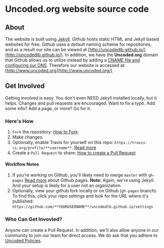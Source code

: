 # Uncoded.org website source code

## About
The website is built using [Jekyll](http://jekyllrb.com/).  Github hosts static HTML and Jekyll based websites for free.  Github uses a default naming scheme for repositories, and as a result our site can be viewed at  [http://uncodedlb.github.io/](http://uncodedlb.github.io/).  In addition, we have the **Uncoded.org** domain that Github allows us to utilize instead by adding a [CNAME file and configuring our DNS](https://help.github.com/articles/tips-for-configuring-a-cname-record-with-your-dns-provider/).  Therefore our website is accessed at:  [http://www.uncoded.org](http://www.uncoded.org/)



## Get Involved

Getting involved is easy.  You don't even NEED Jekyll installed locally, but it helps.  Changes and pull requests are encouraged.  Want to fix a typo.  Add some info?  Add a page, or more?  Go for it.  

### Here's How

1. `Fork` the repository: [How to Fork](https://help.github.com/articles/fork-a-repo/).
1. Make changes.
1. Optionally, enable Travis for yourself on this repo: `https://travis-ci.org/profile/**username**`.  [Read more](http://jekyllrb.com/docs/continuous-integration/)
1.  Create a `Pull Request` to share:  [How to create a Pull Request](https://help.github.com/articles/using-pull-requests/)

#### Workflow Notes

1. If you're working on Github, you'll likely need to merge `master` with `gh-pages` [Read more](https://help.github.com/categories/github-pages-basics/) about Github pages. **Note:** Again, we're using Jekyll.  And your setup is likely for a user not an organization.
1. Optionally, view your github fork locally or on Github (`gh-pages` branch).  To find this, click your repo settings and look for the URL where it's published:  `https://github.com/**YOURUSERNAME**/uncodedlb.github.io/settings`


 ### Who Can Get Invovled?

 Anyone can create a Pull Request.  In addition, we'll also allow anyone in our community to join our team for direct access.  We do ask that you adhere to [Uncoded  Policies](https://github.com/uncodedlb/uncoded-policies).
